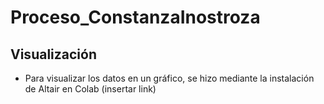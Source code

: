 # Proceso_ConstanzaInostroza
## Visualización
- Para visualizar los datos en un gráfico, se hizo mediante la instalación de Altair en Colab (insertar link) 
